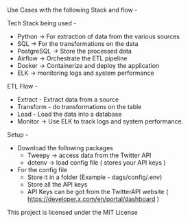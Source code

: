 Use Cases with the following Stack and flow - 

Tech Stack being used -
- Python -> For extraction of data from the various sources
- SQL -> For the transformations on the data
- PostgreSQL -> Store the processed data
- Airflow -> Orchestrate the ETL pipeline
- Docker -> Containerize and deploy the application
- ELK -> monitoring logs and system performance
  
ETL Flow -
- Extract - Extract data from a source
- Transform - do transformations on the table
- Load - Load the data into a database
- Monitor → Use ELK to track logs and system performance.

Setup -
- Download the following packages
  - Tweepy -> access data from the Twitter API
  - dotenv -> load config file ( stores your API keys )
- For the config file
  - Store it in a folder (Example - dags/config/.env)
  - Store all the API keys
  - API Keys can be got from the TwitterAPI website ( https://developer.x.com/en/portal/dashboard )

This project is licensed under the MIT License



